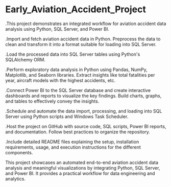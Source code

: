 # Early_Aviation_Accident_Project
 


.This project demonstrates an integrated workflow for aviation accident data analysis using Python, SQL Server, and Power BI. 


.Import and fetch aviation accident data in Python. Preprocess the data to clean and transform it into a format suitable for loading into SQL Server.

.Load the processed data into SQL Server tables using Python's SQLAlchemy ORM.

.Perform exploratory data analysis in Python using Pandas, NumPy, Matplotlib, and Seaborn libraries. Extract insights like total fatalities per year, aircraft models with the highest accidents, etc.

.Connect Power BI to the SQL Server database and create interactive dashboards and reports to visualize the key findings. Build charts, graphs, and tables to effectively convey the insights.

.Schedule and automate the data import, processing, and loading into SQL Server using Python scripts and Windows Task Scheduler.

.Host the project on GitHub with source code, SQL scripts, Power BI reports, and documentation. Follow best practices to organize the repository. 

.Include detailed README files explaining the setup, installation requirements, usage, and execution instructions for the different components.

This project showcases an automated end-to-end aviation accident data analysis and meaningful visualizations by integrating Python, SQL Server, and Power BI. It provides a practical workflow for data engineering and analytics.
